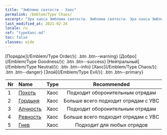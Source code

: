 ```yaml
---
title: "Эмблема святости - Хаос"
permalink: /Emblem/Type Chaos/
excerpt: "Эра хаоса Эмблема святости. Эмблема святости. Эра хаоса Эмблема святости Хаос. Эра хаоса Хаос"
last_modified_at: 2021-02-24
locale: ru
ref: "typeХаос.md"
toc: false
classes: wide
---
```


  [Порядок](/Emblem/Type Order/){: .btn .btn--warning}   [Добро](/Emblem/Type Goodness/){: .btn .btn--success}   [Нейтральный](/Emblem/Type Neutral/){: .btn .btn--info}   [Хаос](/Emblem/Type Chaos/){: .btn .btn--danger}   [Злой](/Emblem/Type Evil/){: .btn .btn--primary} 

  |  Nr  |             Name            |    Type    |   Recommended   |
  |:-----|:----------------------------|:-----------|:---------------:|
  | 1 | [Похоть](/Emblem/Lust/) | Хаос | Подходит оборонительным отрядам | 
  | 2 | [Гордыня](/Emblem/Arrogance/) | Хаос | Больше всего подходит отрядам с УВС | 
  | 3 | [Алчность](/Emblem/Greed/) | Хаос | Подходит оборонительным отрядам | 
  | 4 | [Ревность](/Emblem/Jealousy/) | Хаос | Больше всего подходит отрядам с УВС | 
  | 5 | [Гнев](/Emblem/Anger/) | Хаос | Подходит для любых отрядов | 
